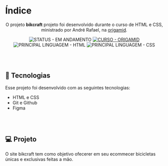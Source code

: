 # Índice
<p align="center">
O projeto <b>bikcraft</b> projeto foi desenvolvido durante o curso de HTML e CSS, ministrado por André Rafael, na <a href="https://www.origamid.com" target="_blank">origamid</a>. <br/>

<p align="center">
  <!-- STATUS DO PROJETO -->
  <img alt="STATUS - EM ANDAMENTO" loading="lazy" src="https://img.shields.io/badge/STATUS-COMPLETADO-GREEN?style=for-the-badge" />

  <!-- CURSO -->
  <a href="https://www.origmaid.com">
    <img alt="CURSO - ORIGAMID" loading="lazy" src="https://img.shields.io/badge/CURSO-ORIGAMID-8844EE?style=for-the-badge" />
  <a/>

  <!-- PRINCIPAL LINGUAGEM -->
  <img alt="PRINCIPAL LINGUAGEM - HTML" loading="lazy" src="https://img.shields.io/badge/LINGUAGEM-HTML-e34c26?style=for-the-badge" />

  <!-- PRINCIPAL LINGUAGEM -->
  <img alt="PRINCIPAL LINGUAGEM - CSS" loading="lazy" src="https://img.shields.io/badge/LINGUAGEM-CSS-%231572B6.svg?style=for-the-badge " />
</p>

<br/><br/>

## 🚀 Tecnologias

Esse projeto foi desenvolvido com as seguintes tecnologias:

- HTML e CSS
- Git e Github
- Figma

<br/><br/>

## 💻 Projeto

O site bikcraft tem como objetivo ofecerer em seu ecommecer bicicletas únicas e exclusivas feitas a mão.


